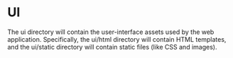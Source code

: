 # UI

The ui directory will contain the user-interface assets used by the web application.
Specifically, the ui/html directory will contain HTML templates, and the ui/static
directory will contain static files (like CSS and images).